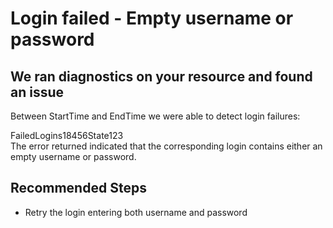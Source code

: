 <properties
	pageTitle="Login failed - Empty username or password"
	description="Login failed because the provided login contains an empty username or password"
	infoBubbleText="We ran diagnostics on your resource and found that login failed because the provided login contains an empty username or password"
	service="microsoft.sql"
	resource="servers"
	ms.author="vitomaz"
	authors="vitomaz-msft"
	displayOrder="7"
	articleId="sql_connectivity_18456_123"
	diagnosticScenario="SqlLtsFailedLogin"
	selfHelpType="diagnostics"
	supportTopicIds="32630429"
	resourceTags=""
	productPesIds="13491"
	cloudEnvironments="MoonCake"
/>
# Login failed - Empty username or password

## We ran diagnostics on your resource and found an issue

<!--issueDescription-->
Between <!--$StartTime-->StartTime<!--/$StartTime--> and <!--$EndTime-->EndTime<!--/$EndTime--> we were able to detect login failures:<br>
<!--$FailedLogins18456State123--> FailedLogins18456State123 <!--/$FailedLogins18456State123-->

<!--/issueDescription-->

<br>
The error returned indicated that the corresponding login contains either an empty username or password.
<br>

## **Recommended Steps**

* Retry the login entering both username and password
